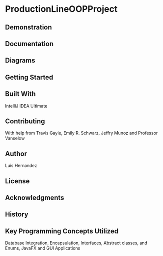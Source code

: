 # ProductionLineOOPProject
## Demonstration
## Documentation
## Diagrams
## Getting Started
## Built With
IntelliJ IDEA Ultimate
## Contributing
With help from Travis Gayle, Emily R. Schwarz, Jeffry Munoz and Professor Vanselow
## Author
Luis Hernandez
## License
## Acknowledgments
## History
## Key Programming Concepts Utilized
Database Integration,
Encapsulation,
Interfaces, Abstract classes, and Enums,
JavaFX and GUI Applications
